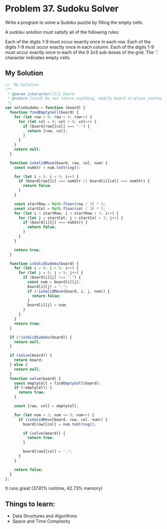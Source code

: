 # Problem 37. Sudoku Solver

Write a program to solve a Sudoku puzzle by filling the empty cells.

A sudoku solution must satisfy all of the following rules:

Each of the digits 1-9 must occur exactly once in each row.
Each of the digits 1-9 must occur exactly once in each column.
Each of the digits 1-9 must occur exactly once in each of the 9 3x3 sub-boxes of the grid.
The '.' character indicates empty cells.

## My Solution

```js
//  My Solution
/**
 * @param {character[][]} board
 * @return {void} Do not return anything, modify board in-place instead.
 */
var solveSudoku = function (board) {
  function findEmptyCell(board) {
    for (let row = 0; row < 9; row++) {
      for (let col = 0; col < 9; col++) {
        if (board[row][col] === ".") {
          return [row, col];
        }
      }
    }
    return null;
  }

  function isValidMove(board, row, col, num) {
    const numStr = num.toString();

    for (let i = 0; i < 9; i++) {
      if (board[row][i] === numStr || board[i][col] === numStr) {
        return false;
      }
    }

    const startRow = Math.floor(row / 3) * 3;
    const startCol = Math.floor(col / 3) * 3;
    for (let i = startRow; i < startRow + 3; i++) {
      for (let j = startCol; j < startCol + 3; j++) {
        if (board[i][j] === numStr) {
          return false;
        }
      }
    }

    return true;
  }

  function isValidSudoku(board) {
    for (let i = 0; i < 9; i++) {
      for (let j = 0; j < 9; j++) {
        if (board[i][j] !== ".") {
          const num = board[i][j];
          board[i][j] = ".";
          if (!isValidMove(board, i, j, num)) {
            return false;
          }
          board[i][j] = num;
        }
      }
    }
    return true;
  }

  if (!isValidSudoku(board)) {
    return null;
  }

  if (solve(board)) {
    return board;
  } else {
    return null;
  }
  function solve(board) {
    const emptyCell = findEmptyCell(board);
    if (!emptyCell) {
      return true;
    }

    const [row, col] = emptyCell;

    for (let num = 1; num <= 9; num++) {
      if (isValidMove(board, row, col, num)) {
        board[row][col] = num.toString();

        if (solve(board)) {
          return true;
        }

        board[row][col] = ".";
      }
    }

    return false;
  }
};
```

It runs great (37.81% runtime, 42.73% memory)

## Things to learn:

- Data Structures and Algorithms
- Space and Time Complexity
